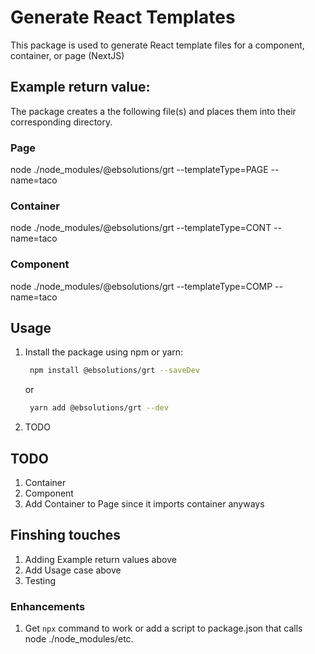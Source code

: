 # Generate React Templates

This package is used to generate React template files for a component, container, or page (NextJS)

## Example return value:

The package creates a the following file(s) and places them into their corresponding directory.

### Page

node ./node_modules/@ebsolutions/grt --templateType=PAGE --name=taco

### Container

node ./node_modules/@ebsolutions/grt --templateType=CONT --name=taco

### Component

node ./node_modules/@ebsolutions/grt --templateType=COMP --name=taco

## Usage

1. Install the package using npm or yarn:

   ```bash
    npm install @ebsolutions/grt --saveDev
   ```

   or

   ```bash
    yarn add @ebsolutions/grt --dev
   ```

2. TODO

## TODO

1. Container
1. Component
1. Add Container to Page since it imports container anyways

## Finshing touches

1. Adding Example return values above
1. Add Usage case above
1. Testing

### Enhancements

1. Get `npx` command to work or add a script to package.json that calls node ./node_modules/etc.
